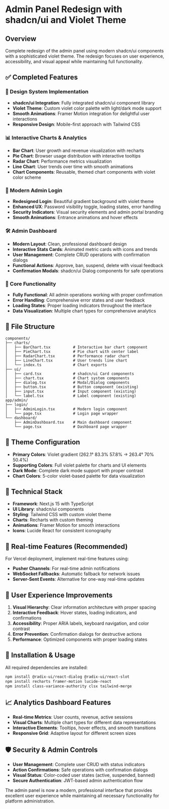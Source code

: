 # Admin Panel Redesign with shadcn/ui and Violet Theme

## Overview
Complete redesign of the admin panel using modern shadcn/ui components with a sophisticated violet theme. The redesign focuses on user experience, accessibility, and visual appeal while maintaining full functionality.

## ✅ Completed Features

### 🎨 Design System Implementation
- **shadcn/ui Integration**: Fully integrated shadcn/ui component library
- **Violet Theme**: Custom violet color palette with light/dark mode support
- **Smooth Animations**: Framer Motion integration for delightful user interactions
- **Responsive Design**: Mobile-first approach with Tailwind CSS

### 📊 Interactive Charts & Analytics
- **Bar Chart**: User growth and revenue visualization with recharts
- **Pie Chart**: Browser usage distribution with interactive tooltips
- **Radar Chart**: Performance metrics visualization
- **Line Chart**: User trends over time with smooth animations
- **Chart Components**: Reusable, themed chart components with violet color scheme

### 🔐 Modern Admin Login
- **Redesigned Login**: Beautiful gradient background with violet theme
- **Enhanced UX**: Password visibility toggle, loading states, error handling
- **Security Indicators**: Visual security elements and admin portal branding
- **Smooth Animations**: Entrance animations and hover effects

### 🛠 Admin Dashboard
- **Modern Layout**: Clean, professional dashboard design
- **Interactive Stats Cards**: Animated metric cards with icons and trends
- **User Management**: Complete CRUD operations with confirmation dialogs
- **Functional Actions**: Approve, ban, suspend, delete with visual feedback
- **Confirmation Modals**: shadcn/ui Dialog components for safe operations

### 🎯 Core Functionality
- **Fully Functional**: All admin operations working with proper confirmation
- **Error Handling**: Comprehensive error states and user feedback
- **Loading States**: Proper loading indicators throughout the interface
- **Data Visualization**: Multiple chart types for comprehensive analytics

## 📁 File Structure
```
components/
├── charts/
│   ├── BarChart.tsx          # Interactive bar chart component
│   ├── PieChart.tsx          # Pie chart with center label
│   ├── RadarChart.tsx        # Performance radar chart
│   ├── LineChart.tsx         # User trends line chart
│   └── index.ts              # Chart exports
├── ui/
│   ├── card.tsx              # shadcn/ui Card components
│   ├── chart.tsx             # Chart system components
│   ├── dialog.tsx            # Modal/Dialog components
│   ├── button.tsx            # Button component (existing)
│   ├── input.tsx             # Input component (existing)
│   └── label.tsx             # Label component (existing)
app/admin/
├── login/
│   ├── AdminLogin.tsx        # Modern login component
│   └── page.tsx              # Login page wrapper
└── dashboard/
    ├── AdminDashboard.tsx    # Main dashboard component
    └── page.tsx              # Dashboard page wrapper
```

## 🎨 Theme Configuration
- **Primary Colors**: Violet gradient (262.1° 83.3% 57.8% → 263.4° 70% 50.4%)
- **Supporting Colors**: Full violet palette for charts and UI elements
- **Dark Mode**: Complete dark mode support with proper contrast
- **Chart Colors**: 5-color violet-based palette for data visualization

## 🚀 Technical Stack
- **Framework**: Next.js 15 with TypeScript
- **UI Library**: shadcn/ui components
- **Styling**: Tailwind CSS with custom violet theme
- **Charts**: Recharts with custom theming
- **Animations**: Framer Motion for smooth interactions
- **Icons**: Lucide React for consistent iconography

## 🔄 Real-time Features (Recommended)
For Vercel deployment, implement real-time features using:
- **Pusher Channels**: For real-time admin notifications
- **WebSocket Fallbacks**: Automatic fallback for network issues
- **Server-Sent Events**: Alternative for one-way real-time updates

## 🎯 User Experience Improvements
1. **Visual Hierarchy**: Clear information architecture with proper spacing
2. **Interactive Feedback**: Hover states, loading indicators, and confirmations
3. **Accessibility**: Proper ARIA labels, keyboard navigation, and color contrast
4. **Error Prevention**: Confirmation dialogs for destructive actions
5. **Performance**: Optimized components with proper loading states

## 🔧 Installation & Usage
All required dependencies are installed:
```bash
npm install @radix-ui/react-dialog @radix-ui/react-slot
npm install recharts framer-motion lucide-react
npm install class-variance-authority clsx tailwind-merge
```

## 📈 Analytics Dashboard Features
- **Real-time Metrics**: User counts, revenue, active sessions
- **Visual Charts**: Multiple chart types for different data representations
- **Interactive Elements**: Tooltips, hover effects, and smooth transitions
- **Responsive Grid**: Adaptive layout for different screen sizes

## 🛡️ Security & Admin Controls
- **User Management**: Complete user CRUD with status indicators
- **Action Confirmations**: Safe operations with confirmation dialogs
- **Visual Status**: Color-coded user states (active, suspended, banned)
- **Secure Authentication**: JWT-based admin authentication flow

The admin panel is now a modern, professional interface that provides excellent user experience while maintaining all necessary functionality for platform administration.